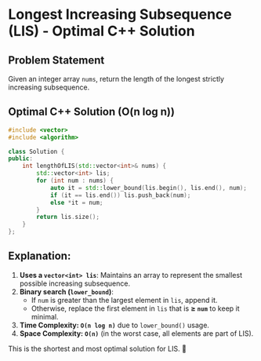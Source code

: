 # Longest Increasing Subsequence (LIS) - Optimal C++ Solution

## Problem Statement
Given an integer array `nums`, return the length of the longest strictly increasing subsequence.

## Optimal C++ Solution (O(n log n))

```cpp
#include <vector>
#include <algorithm>

class Solution {
public:
    int lengthOfLIS(std::vector<int>& nums) {
        std::vector<int> lis;
        for (int num : nums) {
            auto it = std::lower_bound(lis.begin(), lis.end(), num);
            if (it == lis.end()) lis.push_back(num);
            else *it = num;
        }
        return lis.size();
    }
};
```

## Explanation:
1. **Uses a `vector<int> lis`**: Maintains an array to represent the smallest possible increasing subsequence.
2. **Binary search (`lower_bound`)**:  
   - If `num` is greater than the largest element in `lis`, append it.  
   - Otherwise, replace the first element in `lis` that is **≥ `num`** to keep it minimal.  
3. **Time Complexity: `O(n log n)`** due to `lower_bound()` usage.  
4. **Space Complexity: `O(n)`** (in the worst case, all elements are part of LIS).  

This is the shortest and most optimal solution for LIS. 🚀
